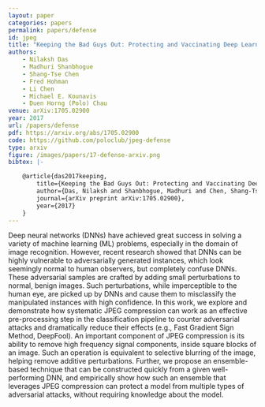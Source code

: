 ```yaml
---
layout: paper
categories: papers
permalink: papers/defense
id: jpeg
title: "Keeping the Bad Guys Out: Protecting and Vaccinating Deep Learning with JPEG Compression"
authors:
    - Nilaksh Das
    - Madhuri Shanbhogue
    - Shang-Tse Chen
    - Fred Hohman
    - Li Chen
    - Michael E. Kounavis
    - Duen Horng (Polo) Chau
venue: arXiv:1705.02900
year: 2017
url: /papers/defense
pdf: https://arxiv.org/abs/1705.02900
code: https://github.com/poloclub/jpeg-defense
type: arxiv
figure: /images/papers/17-defense-arxiv.png
bibtex: |-

    @article{das2017keeping,
        title={Keeping the Bad Guys Out: Protecting and Vaccinating Deep Learning with JPEG Compression},
        author={Das, Nilaksh and Shanbhogue, Madhuri and Chen, Shang-Tse and Hohman, Fred and Chen, Li and Kounavis, Michael E and Chau, Duen Horng},
        journal={arXiv preprint arXiv:1705.02900},
        year={2017}
    }
---
```


Deep neural networks (DNNs) have achieved great success in solving a variety of machine learning (ML) problems, especially in the domain of image recognition. 
However, recent research showed that DNNs can be highly vulnerable to adversarially generated instances, which look seemingly normal to human observers, but completely confuse DNNs. 
These adversarial samples are crafted by adding small perturbations to normal, benign images. 
Such perturbations, while imperceptible to the human eye, are picked up by DNNs and cause them to misclassify the manipulated instances with high confidence. 
In this work, we explore and demonstrate 
how systematic JPEG compression can work as an effective pre-processing step in the classification pipeline to  counter adversarial attacks and dramatically reduce their effects (e.g., Fast Gradient Sign Method, DeepFool). 
An important component of JPEG compression is its ability to remove high frequency signal components, inside square blocks of an image. 
Such an operation is equivalent to selective blurring of the image, helping remove additive perturbations.
Further, we propose an ensemble-based technique that can be constructed quickly from a given well-performing DNN, and empirically show how such an ensemble that leverages JPEG compression can protect a model from multiple types of adversarial attacks, without requiring knowledge about the model.

